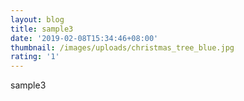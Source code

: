 ```yaml
---
layout: blog
title: sample3
date: '2019-02-08T15:34:46+08:00'
thumbnail: /images/uploads/christmas_tree_blue.jpg
rating: '1'
---
```

sample3

